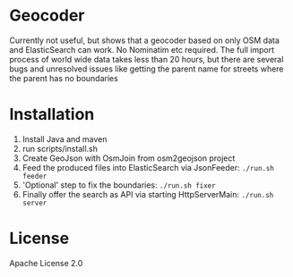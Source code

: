 # Geocoder

Currently not useful, but shows that a geocoder based on only OSM data and ElasticSearch can work. No Nominatim etc required. 
The full import process of world wide data takes less than 20 hours, but there are several bugs and unresolved issues 
like getting the parent name for streets where the parent has no boundaries

# Installation

 1. Install Java and maven
 2. run scripts/install.sh
 3. Create GeoJson with OsmJoin from osm2geojson project
 4. Feed the produced files into ElasticSearch via JsonFeeder: `./run.sh feeder`
 5. 'Optional' step to fix the boundaries: `./run.sh fixer`
 6. Finally offer the search as API via starting HttpServerMain: `./run.sh server`

# License

Apache License 2.0
